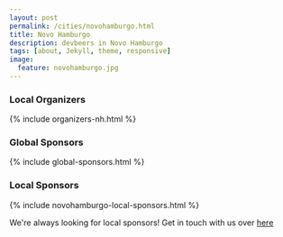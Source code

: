 ```yaml
---
layout: post
permalink: /cities/novohamburgo.html
title: Novo Hamburgo
description: devbeers in Novo Hamburgo
tags: [about, Jekyll, theme, responsive]
image:
  feature: novohamburgo.jpg
---
```


### Local Organizers
{% include organizers-nh.html %}

### Global Sponsors
{% include global-sponsors.html %}

### Local Sponsors
{% include novohamburgo-local-sponsors.html %}

We're always looking for local sponsors! Get in touch with us over [here](mailto:contact@devbeers.io)
